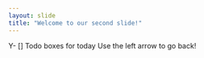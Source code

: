 ```yaml
---
layout: slide
title: "Welcome to our second slide!"
---
```

Y- [] Todo boxes for today
Use the left arrow to go back!
